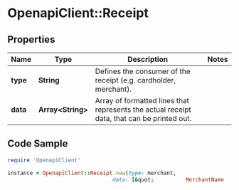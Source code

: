 # OpenapiClient::Receipt

## Properties

Name | Type | Description | Notes
------------ | ------------- | ------------- | -------------
**type** | **String** | Defines the consumer of the receipt (e.g. cardholder, merchant). | 
**data** | **Array&lt;String&gt;** | Array of formatted lines that represents the actual receipt data, that can be printed out. | 

## Code Sample

```ruby
require 'OpenapiClient'

instance = OpenapiClient::Receipt.new(type: merchant,
                                 data: [&quot;          MerchantName          &quot;,&quot;--------------------------------&quot;])
```



